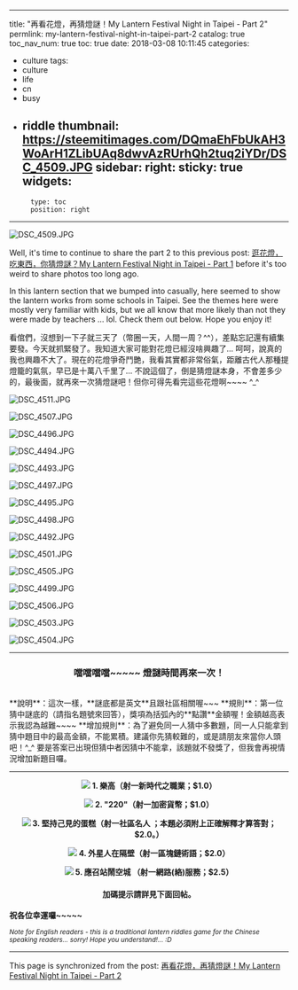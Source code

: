 
---
title: "再看花燈，再猜燈謎！My Lantern Festival Night in Taipei - Part 2"
permlink: my-lantern-festival-night-in-taipei-part-2
catalog: true
toc_nav_num: true
toc: true
date: 2018-03-08 10:11:45
categories:
- culture
tags:
- culture
- life
- cn
- busy
- riddle
thumbnail: https://steemitimages.com/DQmaEhFbUkAH3WoArH1ZLibUAq8dwvAzRUrhQh2tuq2iYDr/DSC_4509.JPG
sidebar:
    right:
        sticky: true
widgets:
    -
        type: toc
        position: right
---


![DSC_4509.JPG](https://steemitimages.com/DQmaEhFbUkAH3WoArH1ZLibUAq8dwvAzRUrhQh2tuq2iYDr/DSC_4509.JPG)

Well, it's time to continue to share the part 2 to this previous post: [逛花燈，吃東西，你猜燈謎？My Lantern Festival Night in Taipei - Part 1](https://busy.org/@deanliu/my-lantern-festival-night-in-taipei-part-1) before it's too weird to share photos too long ago. 

In this lantern section that we bumped into casually, here seemed to show the lantern works from some schools in Taipei. See the themes here were mostly very familiar with kids, but we all know that more likely than not they were made by teachers ... lol. Check them out below. Hope you enjoy it!

看倌們，沒想到一下子就三天了（幣圈一天，人間一周？^^），差點忘記還有續集要發。今天就抓緊發了。我知道大家可能對花燈已經沒啥興趣了... 呵呵，說真的我也興趣不大了。現在的花燈爭奇鬥艷，我看其實都非常俗氣，距離古代人那種提燈籠的氣氛，早已是十萬八千里了... 不說這個了，倒是猜燈謎本身，不會差多少的，最後面，就再來一次猜燈謎吧！但你可得先看完這些花燈啊~~~~ ^_^

![DSC_4511.JPG](https://steemitimages.com/DQmbVtpWjwVZth2UH88WmahhzsuTBpkvcPw3T3NCHCJ5n72/DSC_4511.JPG)

![DSC_4507.JPG](https://steemitimages.com/DQmXPqCFqmeioiDpppccbgTNYJVEHh5Rga2fgQKhahKTciN/DSC_4507.JPG)

![DSC_4496.JPG](https://steemitimages.com/DQmWGfF96m4ZWo3W1GfK3f6THyBaAxw3G6A1ojGZvodSFZ2/DSC_4496.JPG)

![DSC_4494.JPG](https://steemitimages.com/DQmWagEL5chA5EfQxQtSSCDpyQ7WHuZ3MjCwUksGK7VQ23U/DSC_4494.JPG)

![DSC_4493.JPG](https://steemitimages.com/DQmYQzb2DnYN4SQpdYM34ouU4FdpWYMQW8Lmc1GmBnLh7Z5/DSC_4493.JPG)

![DSC_4497.JPG](https://steemitimages.com/DQmcrvHxiWZMScT4jdh5zRJL3DGjs2XG1H4A5bJZb3Ut6W1/DSC_4497.JPG)

![DSC_4495.JPG](https://steemitimages.com/DQmT4i9HRDWmr1aEk2uCffSDY5r1izmMF6PRp1arWjpqe2U/DSC_4495.JPG)

![DSC_4498.JPG](https://steemitimages.com/DQmemrtyWeDQMKoJGVBJoqd7diXBBPrytXUH6Vu1Xxf6PtF/DSC_4498.JPG)

![DSC_4492.JPG](https://steemitimages.com/DQmeq6LMQeQo4nW6Pp5g7LbQA4DBntxK5fCf4xWiSuqfQSG/DSC_4492.JPG)

![DSC_4501.JPG](https://steemitimages.com/DQmS8G1GsxSLQhuj2W8o5UkSULsgWWJczD7jYmRmrJiUFH7/DSC_4501.JPG)

![DSC_4505.JPG](https://steemitimages.com/DQmY5zXqfpMg1RD8Xbd6EZCeAZLDbzBrtVmvh3Y5DPUecfb/DSC_4505.JPG)

![DSC_4499.JPG](https://steemitimages.com/DQmXNsVWSj2rxhugTmG76vGdQgQTD8gWeZabWP4x6dP6e23/DSC_4499.JPG)

![DSC_4506.JPG](https://steemitimages.com/DQmdBhdzeEc232e8MQd9VffJNHwmUy5po3yToM5GN4xdaoi/DSC_4506.JPG)

![DSC_4503.JPG](https://steemitimages.com/DQma6XPv2stahPMmRUhHvwuNmPmqWzKrnEwjSEzw5usVVLb/DSC_4503.JPG)

![DSC_4504.JPG](https://steemitimages.com/DQmVare7SvW2oKaNwZ4WruZantFKk35SbYARpMBB3h5ghbd/DSC_4504.JPG)

*****
### <center>噹噹噹噹~~~~~ 燈謎時間再來一次！</center>
<br>
**說明**：這次一樣，**謎底都是英文**且跟社區相關喔~~~
**規則**：第一位猜中謎底的（請指名題號來回答），獎項為括弧內的**點讚**金額喔！金額越高表示我認為越難~~~~
**增加規則**：為了避免同一人猜中多數題，同一人只能拿到猜中題目中的最高金額，不能累積。建議你先猜較難的，或是請朋友來當你人頭吧！^_^ 要是答案已出現但猜中者因猜中不能拿，該題就不發獎了，但我會再視情況增加新題目囉。

*****
<center><b>

![](https://steemitimages.com/DQmdyeQtipgG7QFVzyC1f6SJTqwUGY4ngAavEeAWmfaLpuM/image.png) 1. 樂高（射一新時代之職業；$1.0）

![](https://steemitimages.com/DQmdyeQtipgG7QFVzyC1f6SJTqwUGY4ngAavEeAWmfaLpuM/image.png) 2. "220"（射一加密貨幣；$1.0）

![](https://steemitimages.com/DQmdyeQtipgG7QFVzyC1f6SJTqwUGY4ngAavEeAWmfaLpuM/image.png) 3.  堅持己見的蛋糕（射一社區名人 ；本題必須附上正確解釋才算答對；$2.0。）

![](https://steemitimages.com/DQmdyeQtipgG7QFVzyC1f6SJTqwUGY4ngAavEeAWmfaLpuM/image.png) 4. 外星人在隔壁（射一區塊鏈術語；$2.0）

![](https://steemitimages.com/DQmdyeQtipgG7QFVzyC1f6SJTqwUGY4ngAavEeAWmfaLpuM/image.png) 5. 應召站鬧空城 （射一網路(絡)服務；$2.5）

#### 加碼提示請詳見下面回帖。

</b></center>
</b>
**祝各位幸運囉~~~~~**

<sub>*Note for English readers - this is a traditional lantern riddles game for the Chinese speaking readers... sorry! Hope you understand!... :D*</sub>

- - -

This page is synchronized from the post: [再看花燈，再猜燈謎！My Lantern Festival Night in Taipei - Part 2](https://steemit.com/@deanliu/my-lantern-festival-night-in-taipei-part-2)
